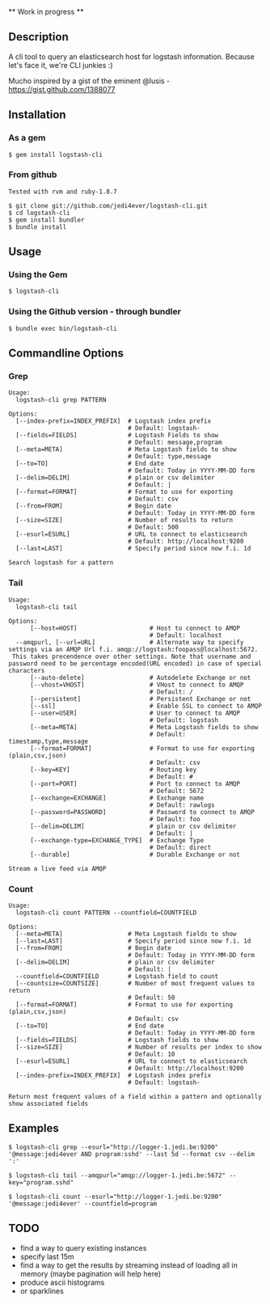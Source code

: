** Work in progress **

## Description

A cli tool to query an elasticsearch host for logstash information.
Because let's face it, we're CLI junkies :)

Mucho inspired by a gist of the eminent @lusis - <https://gist.github.com/1388077>

## Installation
### As a gem

    $ gem install logstash-cli

### From github

    Tested with rvm and ruby-1.8.7

    $ git clone git://github.com/jedi4ever/logstash-cli.git
    $ cd logstash-cli
    $ gem install bundler
    $ bundle install

## Usage

### Using the Gem

    $ logstash-cli

### Using the Github version - through bundler

    $ bundle exec bin/logstash-cli 

## Commandline Options

### Grep

    Usage:
      logstash-cli grep PATTERN

    Options:
      [--index-prefix=INDEX_PREFIX]  # Logstash index prefix
                                     # Default: logstash-
      [--fields=FIELDS]              # Logstash Fields to show
                                     # Default: message,program
      [--meta=META]                  # Meta Logstash fields to show
                                     # Default: type,message
      [--to=TO]                      # End date
                                     # Default: Today in YYYY-MM-DD form
      [--delim=DELIM]                # plain or csv delimiter
                                     # Default: |
      [--format=FORMAT]              # Format to use for exporting
                                     # Default: csv
      [--from=FROM]                  # Begin date
                                     # Default: Today in YYYY-MM-DD form
      [--size=SIZE]                  # Number of results to return
                                     # Default: 500
      [--esurl=ESURL]                # URL to connect to elasticsearch
                                     # Default: http://localhost:9200
      [--last=LAST]                  # Specify period since now f.i. 1d

    Search logstash for a pattern

### Tail

    Usage:
      logstash-cli tail

    Options:
          [--host=HOST]                    # Host to connect to AMQP
                                           # Default: localhost
      --amqpurl, [--url=URL]               # Alternate way to specify settings via an AMQP Url f.i. amqp://logstash:foopass@localhost:5672. 
     This takes precendence over other settings. Note that username and password need to be percentage encoded(URL encoded) in case of special characters
          [--auto-delete]                  # Autodelete Exchange or not
          [--vhost=VHOST]                  # VHost to connect to AMQP
                                           # Default: /
          [--persistent]                   # Persistent Exchange or not
          [--ssl]                          # Enable SSL to connect to AMQP
          [--user=USER]                    # User to connect to AMQP
                                           # Default: logstash
          [--meta=META]                    # Meta Logstash fields to show
                                           # Default: timestamp,type,message
          [--format=FORMAT]                # Format to use for exporting (plain,csv,json)
                                           # Default: csv
          [--key=KEY]                      # Routing key
                                           # Default: #
          [--port=PORT]                    # Port to connect to AMQP
                                           # Default: 5672
          [--exchange=EXCHANGE]            # Exchange name
                                           # Default: rawlogs
          [--password=PASSWORD]            # Password to connect to AMQP
                                           # Default: foo
          [--delim=DELIM]                  # plain or csv delimiter
                                           # Default: |
          [--exchange-type=EXCHANGE_TYPE]  # Exchange Type
                                           # Default: direct
          [--durable]                      # Durable Exchange or not

    Stream a live feed via AMQP

### Count

    Usage:
      logstash-cli count PATTERN --countfield=COUNTFIELD

    Options:
      [--meta=META]                  # Meta Logstash fields to show
      [--last=LAST]                  # Specify period since now f.i. 1d
      [--from=FROM]                  # Begin date
                                     # Default: Today in YYYY-MM-DD form
      [--delim=DELIM]                # plain or csv delimiter
                                     # Default: |
      --countfield=COUNTFIELD        # Logstash field to count
      [--countsize=COUNTSIZE]        # Number of most frequent values to return
                                     # Default: 50
      [--format=FORMAT]              # Format to use for exporting (plain,csv,json)
                                     # Default: csv
      [--to=TO]                      # End date
                                     # Default: Today in YYYY-MM-DD form
      [--fields=FIELDS]              # Logstash fields to show
      [--size=SIZE]                  # Number of results per index to show
                                     # Default: 10
      [--esurl=ESURL]                # URL to connect to elasticsearch
                                     # Default: http://localhost:9200
      [--index-prefix=INDEX_PREFIX]  # Logstash index prefix
                                     # Default: logstash-

    Return most frequent values of a field within a pattern and optionally show associated fields

## Examples

    $ logstash-cli grep --esurl="http://logger-1.jedi.be:9200" '@message:jedi4ever AND program:sshd' --last 5d --format csv --delim ':'

    $ logstash-cli tail --amqpurl="amqp://logger-1.jedi.be:5672" --key="program.sshd"

    $ logstash-cli count --esurl="http://logger-1.jedi.be:9200" '@message:jedi4ever' --countfield=program

## TODO

- find a way to query existing instances
- specify last 15m 
- find a way to get the results by streaming instead of loading all in memory (maybe pagination will help here)
- produce ascii histograms
- or sparklines
